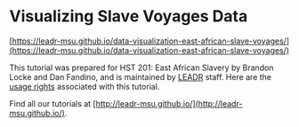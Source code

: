 # Visualizing Slave Voyages Data

[https://leadr-msu.github.io/data-visualization-east-african-slave-voyages/](https://leadr-msu.github.io/data-visualization-east-african-slave-voyages/)

This tutorial was prepared for HST 201: East African Slavery by Brandon Locke and Dan Fandino, and is maintained by [LEADR](http://leadr.msu.edu) staff. Here are the [usage rights](https://github.com/leadr-msu/data-visualization-east-african-slave-voyages/blob/master/License.MD) associated with this tutorial.

Find all our tutorials at [http://leadr-msu.github.io/](http://leadr-msu.github.io/).

